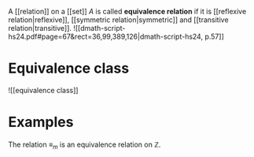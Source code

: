 
A [[relation]] on a [[set]] $A$ is called **equivalence relation** if it is [[reflexive relation|reflexive]], [[symmetric relation|symmetric]] and [[transitive relation|transitive]].
![[dmath-script-hs24.pdf#page=67&rect=36,99,389,126|dmath-script-hs24, p.57]]

# Equivalence class
![[equivalence class]]

# Examples

The relation $\equiv_{m}$ is an equivalence relation on $\mathbb{Z}$.
